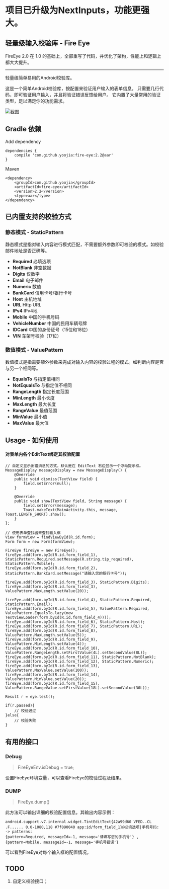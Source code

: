 
# 项目已升级为NextInputs，功能更强大。

## 轻量级输入校验库 - Fire Eye 

FireEye 2.0 在 1.0 的基础上，全部重写了代码，并优化了架构，性能上和逻辑上都大大提升。

---
轻量级简单易用的Android校验库。

这是一个简单Android校验库，按配置来验证用户输入的表单信息。
只需要几行代码，即可验证用户输入，并且将验证错误反馈给用户。
它内置了大量常用的验证类型，足以满足你的功能需求。

![截图](http://i.imgur.com/sucjaqE.png)

## Gradle 依赖

Add dependency

    dependencies {
        compile 'com.github.yoojia:fire-eye:2.2@aar'
    }

Maven

    <dependency>
        <groupId>com.github.yoojia</groupId>
        <artifactId>fire-eye</artifactId>
        <version>2.2</version>
        <type>aar</type>
    </dependency>

## 已内置支持的校验方式

### 静态模式 - StaticPattern

静态模式是指对输入内容进行模式匹配，不需要额外参数即可校验的模式。如校验邮件地址是否正确等。

* **Required** 必填选项
* **NotBlank** 非空数据
* **Digits** 仅数字
* **Email** 电子邮件
* **Numeric** 数值
* **BankCard** 信用卡号/银行卡号
* **Host** 主机地址
* **URL** Http URL
* **IPv4** IPv4地
* **Mobile** 中国的手机号码
* **VehicleNumber** 中国的民用车辆号牌
* **IDCard** 中国的身份证号（15位和18位）
* **VIN** 车架号校验（17位）

### 数值模式 - ValuePattern

数值模式是指需要额外参数来完成对输入内容的校验过程的模式。如判断内容是否与另一个相同等。

* **EqualsTo** 与指定值相同
* **NotEqualsTo** 与指定值不相同
* **RangeLength** 指定长度范围
* **MinLength** 最小长度
* **MaxLength** 最大长度
* **RangeValue** 最值范围
* **MinValue** 最小值
* **MaxValue** 最大值



## Usage - 如何使用

#### 对表单内各个EditText绑定其校验配置

    // 自定义显示出错消息的方式，默认是在 EditText 右边显示一个浮动提示框。
    MessageDisplay messageDisplay = new MessageDisplay() {
        @Override
        public void dismiss(TextView field) {
            field.setError(null);
        }

        @Override
        public void show(TextView field, String message) {
            field.setError(message);
            Toast.makeText(MainActivity.this, message, Toast.LENGTH_SHORT).show();
        }
    };

    // 使用表单查找器来查找输入框
    View formView = findViewById(R.id.form);
    Form form = new Form(formView);

    FireEye fireEye = new FireEye();
    fireEye.add(form.byId(R.id.form_field_1), StaticPattern.Required.setMessage(R.string.tip_required), StaticPattern.Mobile);
    fireEye.add(form.byId(R.id.form_field_2), StaticPattern.BankCard.setMessage("请输入您的银行卡号"));

    fireEye.add(form.byId(R.id.form_field_3), StaticPattern.Digits);
    fireEye.add(form.byId(R.id.form_field_3), ValuePattern.MaxLength.setValue(20));

    fireEye.add(form.byId(R.id.form_field_4), StaticPattern.Required, StaticPattern.Email);
    fireEye.add(form.byId(R.id.form_field_5), ValuePattern.Required, ValuePattern.EqualsTo.lazy(new TextViewLoader(form.byId(R.id.form_field_4))));
    fireEye.add(form.byId(R.id.form_field_6), StaticPattern.Host);
    fireEye.add(form.byId(R.id.form_field_7), StaticPattern.URL);
    fireEye.add(form.byId(R.id.form_field_8), ValuePattern.MaxLength.setValue(5));
    fireEye.add(form.byId(R.id.form_field_9), ValuePattern.MinLength.setValue(4));
    fireEye.add(form.byId(R.id.form_field_10), ValuePattern.RangeLength.setFirstValue(4L).setSecondValue(8L));
    fireEye.add(form.byId(R.id.form_field_11), StaticPattern.NotBlank);
    fireEye.add(form.byId(R.id.form_field_12), StaticPattern.Numeric);
    fireEye.add(form.byId(R.id.form_field_13), ValuePattern.MaxValue.setValue(100));
    fireEye.add(form.byId(R.id.form_field_14), ValuePattern.MinValue.setValue(20));
    fireEye.add(form.byId(R.id.form_field_15), ValuePattern.RangeValue.setFirstValue(18L).setSecondValue(30L));

    Result r = eye.test();

    if(r.passed){
        // 校验通过
    }else{
        // 校验失败
    }

## 有用的接口 

### Debug

> FireEyeEnv.isDebug = true;

设置FireEye环境变量，可以查看FireEye的校验过程及结果。

### DUMP

> FireEye.dump() 
    
 此方法可以输出详细的校验配置信息。其输出内容示例：
 
    android.support.v7.internal.widget.TintEditText{42a99d60 VFED..CL .F...... 0,0-1080,118 #7f090040 app:id/form_field_1}@必填选项|手机号码:
    -> patterns:
    {pattern=Required, messageId=-1, message='请填写您的手机号'} ,
    {pattern=Mobile, messageId=-1, message='手机号错误'}
    
可以看到FireEye对每个输入框的配置情况。


## TODO

1. 自定义校验接口；

